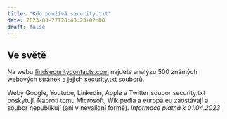 ```yaml
---
title: "Kdo používá security.txt"
date: 2023-03-27T20:40:23+02:00
draft: false
---
```


## Ve světě

Na webu [findsecuritycontacts.com](https://findsecuritycontacts.com/) najdete analýzu 500 známých webových stránek a jejich security.txt souborů. 

Weby Google, Youtube, Linkedin, Apple a Twitter soubor security.txt poskytují. Naproti tomu Microsoft, Wikipedia a europa.eu zaostávají a soubor nepublikují (ani v nevalidní formě). *Informace platná k 01.04.2023* 
